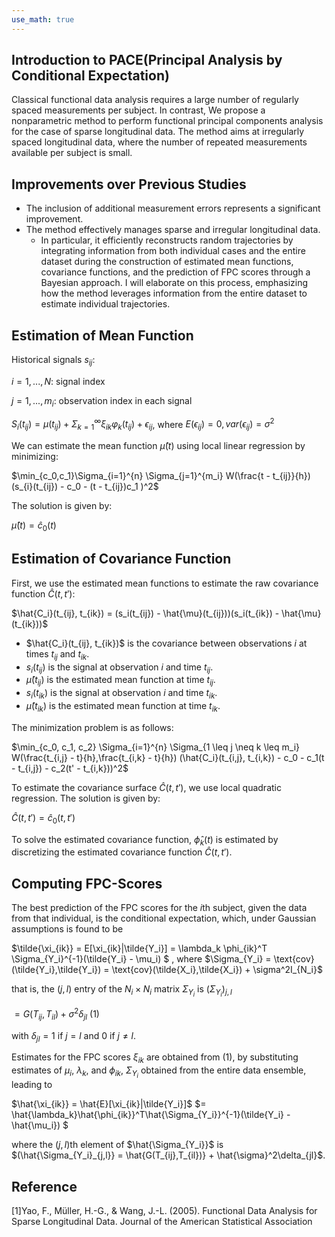 ```yaml
---
use_math: true
---
```




## Introduction to PACE(Principal Analysis by Conditional Expectation)
  Classical functional data analysis requires a large number of regularly spaced measurements per subject. In contrast, We propose a nonparametric method to perform functional principal components analysis for the case of sparse longitudinal data. The method aims at irregularly spaced longitudinal data, where the number of repeated measurements available per subject is small.
  
## Improvements over Previous Studies
- The inclusion of additional measurement errors represents a significant improvement.
- The method effectively manages sparse and irregular longitudinal data.
   - In particular, it efficiently reconstructs random trajectories by integrating information from both individual cases and the entire dataset during the construction of estimated mean 
    functions, covariance functions, and the prediction of FPC scores through a Bayesian approach. I will elaborate on this process, emphasizing how the method leverages information from the 
    entire dataset to estimate individual trajectories.



  
## Estimation of Mean Function

Historical signals $s_{ij}$:

  $i=1,...,N$: signal index
  
  $j=1,...,m_i$: observation index in each signal

 $S_{i}(t_{ij}) = \mu(t_{ij}) + \Sigma_{k=1}^{\infty} \xi_{ik} \varphi_{k}(t_{ij}) + \epsilon_{ij}$, where $E(\epsilon_{ij})=0, var(\epsilon_{ij})=\sigma^{2}$

We can estimate the mean function $\hat{\mu}(t)$ using local linear regression by minimizing:

 $\min_{c_0,c_1}\Sigma_{i=1}^{n} \Sigma_{j=1}^{m_i} W(\frac{t - t_{ij}}{h})(s_{i}(t_{ij}) - c_0 - (t - t_{ij})c_1 )^2$


The solution is given by:

$\hat{\mu}(t) = \hat{c}_0(t)$

## Estimation of Covariance Function

First, we use the estimated mean functions to estimate the raw covariance function $\hat{C}(t, t'):$

$\hat{C_i}(t_{ij}, t_{ik}) = (s_i(t_{ij}) - \hat{\mu}(t_{ij}))(s_i(t_{ik}) - \hat{\mu}(t_{ik}))$

- $\hat{C_i}(t_{ij}, t_{ik})$ is the covariance between observations $i$ at times $t_{ij}$ and $t_{ik}$.
- $s_i(t_{ij})$ is the signal at observation $i$ and time $t_{ij}$.
- $\hat{\mu}(t_{ij})$ is the estimated mean function at time $t_{ij}$.
- $s_i(t_{ik})$ is the signal at observation $i$ and time $t_{ik}$.
- $\hat{\mu}(t_{ik})$ is the estimated mean function at time $t_{ik}$.

The minimization problem is as follows:

$\min_{c_0, c_1, c_2} \Sigma_{i=1}^{n} \Sigma_{1 \leq j \neq k \leq m_i} W(\frac{t_{i,j} - t}{h},\frac{t_{i,k} - t}{h}) (\hat{C_i}(t_{i,j}, t_{i,k}) - c_0 - c_1(t - t_{i,j}) - c_2(t' - t_{i,k}))^2$

To estimate the covariance surface $\hat{C}(t, t')$, we use local quadratic regression. The solution is given by:

$\hat{C}(t, t') = \hat{c}_0(t, t')$

To solve the estimated covariance function, $\hat{\phi}_k(t)$ is estimated by discretizing the estimated covariance function $\hat{C}(t, t')$.

## Computing FPC-Scores

The best prediction of the FPC scores for the $i$th subject, given the data from that individual, is the conditional expectation, which, under Gaussian assumptions is found to be 

$\tilde{\xi_{ik}} = E[\xi_{ik}|\tilde{Y_i}] = \lambda_k \phi_{ik}^T \Sigma_{Y_i}^{-1}(\tilde{Y_i} - \mu_i) $
, where $\Sigma_{Y_i} = \text{cov}(\tilde{Y_i},\tilde{Y_i}) = \text{cov}(\tilde{X_i},\tilde{X_i}) + \sigma^2I_{N_i}$ 

that is, the $(j, l)$ entry of the $N_i \times N_i$ matrix $\Sigma_{Y_i}$ is ${(\Sigma_{Y_i})}_{j,l}$

$=G(T_{ij},T_{il})+\sigma^2 \delta_{jl} \ (1)$ 
 
 with $\delta_{jl} = 1$ if $j = l$ and $0$ if $j \neq l$.

Estimates for the FPC scores $\xi_{ik}$ are obtained from (1), by substituting estimates of $\mu_i$, $\lambda_k$, and $\phi_{ik}$, $\Sigma_{Y_i}$ obtained from the entire data ensemble, leading to

$\hat{\xi_{ik}} = \hat{E}[\xi_{ik}|\tilde{Y_i}]$ 
$= \hat{\lambda_k}\hat{\phi_{ik}}^T\hat{\Sigma_{Y_i}}^{-1}(\tilde{Y_i} - \hat{\mu_i}) $

where the $(j, l)$th element of $\hat{\Sigma_{Y_i}}$ is $(\hat{\Sigma_{Y_i}_{j,l}} = \hat{G(T_{ij},T_{il})} + \hat{\sigma}^2\delta_{jl}$. 








## Reference
[1]Yao, F., Müller, H.-G., & Wang, J.-L. (2005). Functional Data Analysis for Sparse Longitudinal Data. Journal of the American Statistical Association



























